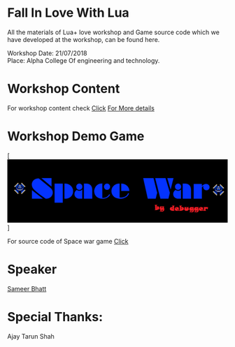 # Fall In Love With Lua

All the materials of Lua+ love workshop and Game source code which we have developed at the workshop, can be found here.

Workshop Date: 21/07/2018</br>
Place: Alpha College Of engineering and technology.</br>

# Workshop Content

For workshop content check [Click](https://github.com/TheTuringClub/Fall-In-Love-With-Lua/tree/master/content)
[For More details](https://medium.com/@bhattsameer/fall-in-love-with-lua-gujarats-first-lua-love2d-workshop-7d480f0333cd)

# Workshop Demo Game

[![DemoGame](https://github.com/TheTuringClub/Fall-In-Love-With-Lua/blob/master/demo-game.png)]

For source code of Space war game [Click](https://github.com/TheTuringClub/Fall-In-Love-With-Lua/tree/master/space-war-demo)

# Speaker

[Sameer Bhatt](https://github.com/bhattsameer)


# Special Thanks:

Ajay Tarun Shah 

